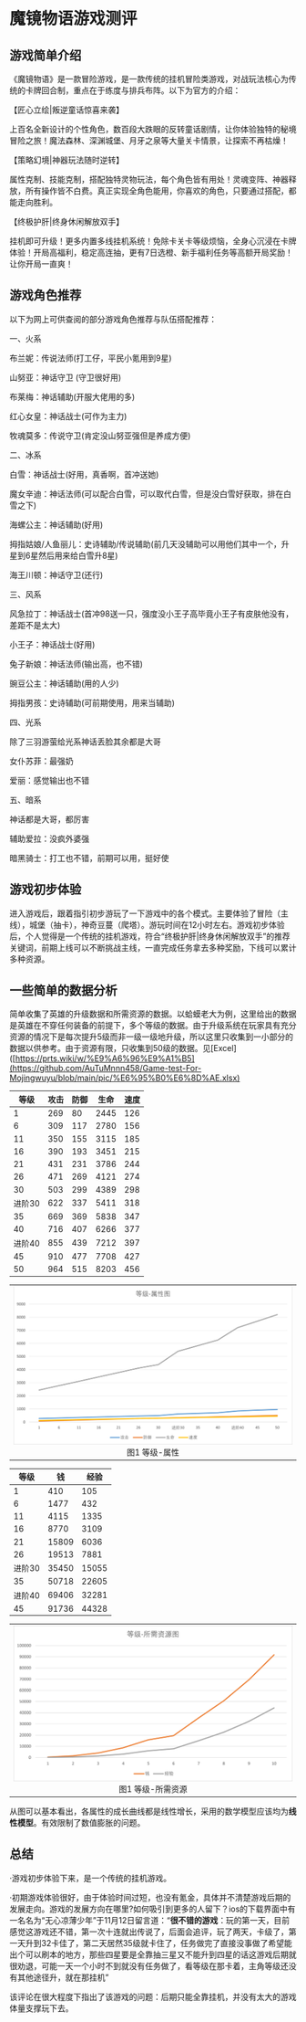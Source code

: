 # 魔镜物语游戏测评
## 游戏简单介绍
《魔镜物语》是一款冒险游戏，是一款传统的挂机冒险类游戏，对战玩法核心为传统的卡牌回合制，重点在于练度与排兵布阵。以下为官方的介绍：

【匠心立绘|叛逆童话惊喜来袭】

上百名全新设计的个性角色，数百段大跌眼的反转童话剧情，让你体验独特的秘境冒险之旅！魔法森林、深渊城堡、月牙之泉等大量关卡情景，让探索不再枯燥！

【策略幻境|神器玩法随时逆转】

属性克制、技能克制，搭配独特灵物玩法，每个角色皆有用处！灵魂变阵、神器释放，所有操作皆不白费。真正实现全角色能用，你喜欢的角色，只要通过搭配，都能走向胜利。

【终极护肝|终身休闲解放双手】

挂机即可升级！更多内置多线挂机系统！免除卡关卡等级烦恼，全身心沉浸在卡牌体验！开局高福利，稳定高连抽，更有7日选橙、新手福利任务等高额开局奖励！让你开局一直爽！

## 游戏角色推荐
以下为网上可供查阅的部分游戏角色推荐与队伍搭配推荐：

一、火系

布兰妮：传说法师(打工仔，平民小氪用到9星)

山努亚：神话守卫 (守卫很好用)

布莱梅：神话辅助(开服大佬用的多)

红心女皇：神话战士(可作为主力)

牧魂莫多：传说守卫(肯定没山努亚强但是养成方便)

二、冰系

白雪：神话战士(好用，真香啊，首冲送她)

魔女辛迪：神话法师(可以配合白雪，可以取代白雪，但是没白雪好获取，排在白雪之下)

海螺公主：神话辅助(好用)

拇指姑娘/人鱼丽儿：史诗辅助/传说辅助(前几天没辅助可以用他们其中一个，升星到6星然后用来给白雪升8星)

海王川顿：神话守卫(还行)

三、风系

风急拉丁：神话战士(首冲98送一只，强度没小王子高毕竟小王子有皮肤他没有，差距不是太大)

小王子：神话战士(好用)

兔子新娘：神话法师(输出高，也不错)

豌豆公主：神话辅助(用的人少)

拇指男孩：史诗辅助(可前期使用，用来当辅助)

四、光系

除了三羽游萤给光系神话丢脸其余都是大哥

女仆苏菲：最强奶

爱丽：感觉输出也不错

五、暗系

神话都是大哥，都厉害

辅助爱拉：没疯外婆强

暗黑骑士：打工也不错，前期可以用，挺好使

## 游戏初步体验
进入游戏后，跟着指引初步游玩了一下游戏中的各个模式。主要体验了冒险（主线），城堡（抽卡），神奇豆蔓（爬塔）。游玩时间在12小时左右。游戏初步体验后，个人觉得是一个传统的挂机游戏，符合“终极护肝|终身休闲解放双手”的推荐关键词，前期上线可以不断挑战主线，一直完成任务拿去多种奖励，下线可以累计多种资源。

## 一些简单的数据分析
简单收集了英雄的升级数据和所需资源的数据。以蛤蟆老大为例，这里给出的数据是英雄在不穿任何装备的前提下，多个等级的数据。由于升级系统在玩家具有充分资源的情况下是每次提升5级而非一级一级地升级，所以这里只收集到一小部分的数据以供参考。由于资源有限，只收集到50级的数据。见[Excel]([https://prts.wiki/w/%E9%A6%96%E9%A1%B5](https://github.com/AuTuMnnn458/Game-test-For-Mojingwuyu/blob/main/pic/%E6%95%B0%E6%8D%AE.xlsx)

| 等级   | 攻击  | 防御  | 生命   | 速度  |
|------|-----|-----|------|-----|
| 1    | 269 | 80  | 2445 | 126 |
| 6    | 309 | 117 | 2780 | 156 |
| 11   | 350 | 155 | 3115 | 185 |
| 16   | 390 | 193 | 3451 | 215 |
| 21   | 431 | 231 | 3786 | 244 |
| 26   | 471 | 269 | 4121 | 274 |
| 30   | 503 | 299 | 4389 | 298 |
| 进阶30 | 622 | 337 | 5411 | 318 |
| 35   | 669 | 369 | 5838 | 347 |
| 40   | 716 | 407 | 6266 | 377 |
| 进阶40 | 855 | 439 | 7212 | 397 |
| 45   | 910 | 477 | 7708 | 427 |
| 50   | 964 | 515 | 8203 | 456 |

<table>
    <tr>
        <td ><center><img src="https://github.com/AuTuMnnn458/Game-test-For-Mojingwuyu/blob/main/pic/%E7%AD%89%E7%BA%A7-%E5%B1%9E%E6%80%A7.png" >图1 等级-属性 </center></td>
    </tr>
</table>

| 等级   | 钱     | 经验    |
|------|-------|-------|
| 1    | 410   | 105   |
| 6    | 1477  | 432   |
| 11   | 4115  | 1335  |
| 16   | 8770  | 3109  |
| 21   | 15809 | 6036  |
| 26   | 19513 | 7881  |
| 进阶30 | 35450 | 15055 |
| 35   | 50718 | 22605 |
| 进阶40 | 69406 | 32281 |
| 45   | 91736 | 44328 |
<table>
    <tr>
        <td ><center><img src="https://github.com/AuTuMnnn458/Game-test-For-Mojingwuyu/blob/main/pic/%E7%AD%89%E7%BA%A7-%E6%89%80%E9%9C%80%E8%B5%84%E6%BA%90%E5%9B%BE.png" >图1 等级-所需资源 </center></td>
    </tr>
</table>


从图可以基本看出，各属性的成长曲线都是线性增长，采用的数学模型应该均为**线性模型**。有效限制了数值膨胀的问题。

## 总结
·游戏初步体验下来，是一个传统的挂机游戏。

·初期游戏体验很好，由于体验时间过短，也没有氪金，具体并不清楚游戏后期的发展走向。游戏的发展方向在哪里?如何吸引到更多的人留下？ios的下载界面中有一名名为“无心凉薄少年”于11月12日留言道：“**很不错的游戏**：玩的第一天，目前感觉这游戏还不错，第一次十连就出传说了，后面会追评，玩了两天，卡级了，第一天升到32卡佳了，第二天居然35级就卡住了，任务做完了直接没事做了希望能出个可以刷本的地方，那些四星要是全靠抽三星又不能升到四星的话这游戏后期就很劝退，可能一天一个小时不到就没有任务做了，看等级在那卡着，主角等级还没有其他途径升，就在那挂机”

该评论在很大程度下指出了该游戏的问题：后期只能全靠挂机，并没有太大的游戏体量支撑玩下去。


